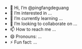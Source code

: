 - 👋 Hi, I’m @pingfangdeguang
- 👀 I’m interested in ...
- 🌱 I’m currently learning ...
- 💞️ I’m looking to collaborate on ...
- 📫 How to reach me ...
- 😄 Pronouns: ...
- ⚡ Fun fact: ...

<!---
pingfangdeguang/pingfangdeguang is a ✨ special ✨ repository because its `README.md` (this file) appears on your GitHub profile.
You can click the Preview link to take a look at your changes.
--->
